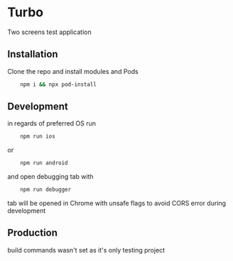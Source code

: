 # Turbo

Two screens test application

## Installation

Clone the repo and install modules and Pods

```bash
	npm i && npx pod-install
```

## Development

in regards of preferred OS run

```bash
	npm run ios
```

or

```bash
	npm run android
```

and open debugging tab with

```bash
	npm run debugger
```

tab will be opened in Chrome with unsafe flags to avoid CORS error during development

## Production

build commands wasn't set as it's only testing project
